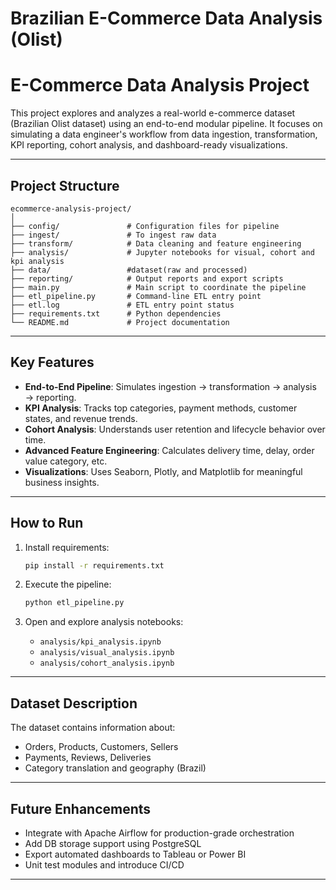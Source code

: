 # Brazilian E-Commerce Data Analysis (Olist)

# E-Commerce Data Analysis Project

This project explores and analyzes a real-world e-commerce dataset (Brazilian Olist dataset) using an end-to-end modular pipeline. It focuses on simulating a data engineer's workflow from data ingestion, transformation, KPI reporting, cohort analysis, and dashboard-ready visualizations.

---

## Project Structure

```
ecommerce-analysis-project/
│
├── config/               # Configuration files for pipeline
├── ingest/               # To ingest raw data
├── transform/            # Data cleaning and feature engineering 
├── analysis/             # Jupyter notebooks for visual, cohort and kpi analysis
├── data/                 #dataset(raw and processed)
├── reporting/            # Output reports and export scripts
├── main.py               # Main script to coordinate the pipeline
├── etl_pipeline.py       # Command-line ETL entry point
├── etl.log               # ETL entry point status
├── requirements.txt      # Python dependencies
└── README.md             # Project documentation
```

---

## Key Features

- **End-to-End Pipeline**: Simulates ingestion → transformation → analysis → reporting.
- **KPI Analysis**: Tracks top categories, payment methods, customer states, and revenue trends.
- **Cohort Analysis**: Understands user retention and lifecycle behavior over time.
- **Advanced Feature Engineering**: Calculates delivery time, delay, order value category, etc.
- **Visualizations**: Uses Seaborn, Plotly, and Matplotlib for meaningful business insights.

---

##  How to Run

1. Install requirements:
   ```bash
   pip install -r requirements.txt
   ```

2. Execute the pipeline:
   ```bash
   python etl_pipeline.py
   ```

3. Open and explore analysis notebooks:
   - `analysis/kpi_analysis.ipynb`
   - `analysis/visual_analysis.ipynb`
   - `analysis/cohort_analysis.ipynb`

---

##  Dataset Description

The dataset contains information about:
- Orders, Products, Customers, Sellers
- Payments, Reviews, Deliveries
- Category translation and geography (Brazil)

---

##  Future Enhancements

- Integrate with Apache Airflow for production-grade orchestration
- Add DB storage support using PostgreSQL
- Export automated dashboards to Tableau or Power BI
- Unit test modules and introduce CI/CD

---